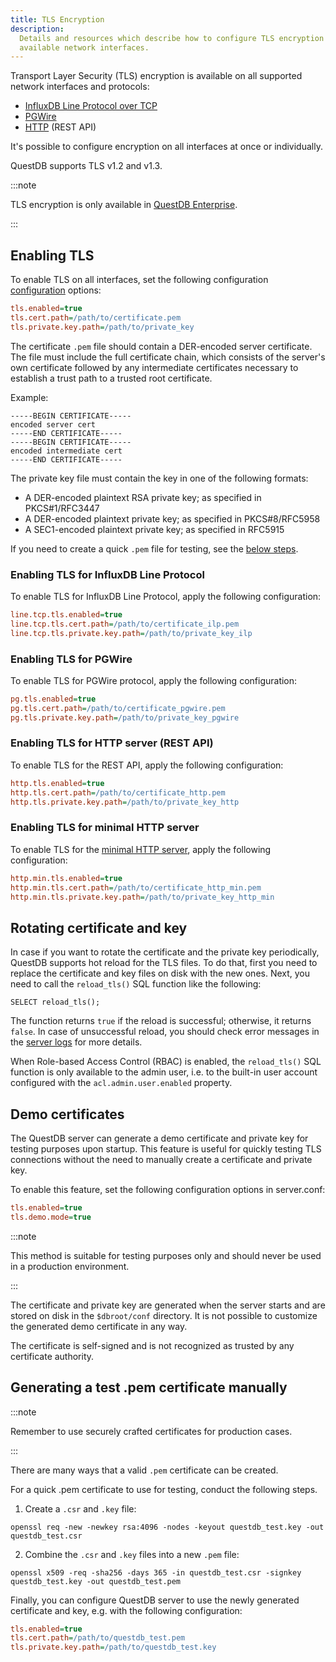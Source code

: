 ```yaml
---
title: TLS Encryption
description:
  Details and resources which describe how to configure TLS encryption for
  available network interfaces.
---
```


Transport Layer Security (TLS) encryption is available on all supported network
interfaces and protocols:

- [InfluxDB Line Protocol over TCP](/docs/reference/api/ilp/overview/)
- [PGWire](/docs/reference/api/postgres/)
- [HTTP](/docs/reference/api/rest/) (REST API)

It's possible to configure encryption on all interfaces at once or individually.

QuestDB supports TLS v1.2 and v1.3.

:::note

TLS encryption is only available in [QuestDB Enterprise](/enterprise/).

:::

## Enabling TLS

To enable TLS on all interfaces, set the following configuration
[configuration](/docs/configuration/) options:

```ini title=server.conf
tls.enabled=true
tls.cert.path=/path/to/certificate.pem
tls.private.key.path=/path/to/private_key
```

The certificate `.pem` file should contain a DER-encoded server certificate. The
file must include the full certificate chain, which consists of the server's own
certificate followed by any intermediate certificates necessary to establish a
trust path to a trusted root certificate.

Example:

```
-----BEGIN CERTIFICATE-----
encoded server cert
-----END CERTIFICATE-----
-----BEGIN CERTIFICATE-----
encoded intermediate cert
-----END CERTIFICATE-----
```

The private key file must contain the key in one of the following formats:

- A DER-encoded plaintext RSA private key; as specified in PKCS#1/RFC3447
- A DER-encoded plaintext private key; as specified in PKCS#8/RFC5958
- A SEC1-encoded plaintext private key; as specified in RFC5915

If you need to create a quick `.pem` file for testing, see the
[below steps](/docs/operations/tls/#generating-a-test-pem-certificate-manually).

### Enabling TLS for InfluxDB Line Protocol

To enable TLS for InfluxDB Line Protocol, apply the following configuration:

```ini title=server.conf
line.tcp.tls.enabled=true
line.tcp.tls.cert.path=/path/to/certificate_ilp.pem
line.tcp.tls.private.key.path=/path/to/private_key_ilp
```

### Enabling TLS for PGWire

To enable TLS for PGWire protocol, apply the following configuration:

```ini title=server.conf
pg.tls.enabled=true
pg.tls.cert.path=/path/to/certificate_pgwire.pem
pg.tls.private.key.path=/path/to/private_key_pgwire
```

### Enabling TLS for HTTP server (REST API)

To enable TLS for the REST API, apply the following configuration:

```ini title=server.conf
http.tls.enabled=true
http.tls.cert.path=/path/to/certificate_http.pem
http.tls.private.key.path=/path/to/private_key_http
```

### Enabling TLS for minimal HTTP server

To enable TLS for the
[minimal HTTP server](/docs/operations/logging-metrics/#minimal-http-server),
apply the following configuration:

```ini title=server.conf
http.min.tls.enabled=true
http.min.tls.cert.path=/path/to/certificate_http_min.pem
http.min.tls.private.key.path=/path/to/private_key_http_min
```

## Rotating certificate and key

In case if you want to rotate the certificate and the private key periodically,
QuestDB supports hot reload for the TLS files. To do that, first you need to
replace the certificate and key files on disk with the new ones. Next, you need
to call the `reload_tls()` SQL function like the following:

```questdb-sql
SELECT reload_tls();
```

The function returns `true` if the reload is successful; otherwise, it returns
`false`. In case of unsuccessful reload, you should check error messages in the
[server logs](/docs/operations/logging-metrics/) for more details.

When Role-based Access Control (RBAC) is enabled, the `reload_tls()` SQL
function is only available to the admin user, i.e. to the built-in user account
configured with the `acl.admin.user.enabled` property.

## Demo certificates

The QuestDB server can generate a demo certificate and private key for testing
purposes upon startup. This feature is useful for quickly testing TLS
connections without the need to manually create a certificate and private key.

To enable this feature, set the following configuration options in server.conf:

```ini title=server.conf
tls.enabled=true
tls.demo.mode=true
```

:::note

This method is suitable for testing purposes only and should never be used in a
production environment.

:::

The certificate and private key are generated when the server starts and are
stored on disk in the `$dbroot/conf` directory. It is not possible to customize
the generated demo certificate in any way.

The certificate is self-signed and is not recognized as trusted by any
certificate authority.

## Generating a test .pem certificate manually

:::note

Remember to use securely crafted certificates for production cases.

:::

There are many ways that a valid `.pem` certificate can be created.

For a quick .pem certificate to use for testing, conduct the following steps.

1. Create a `.csr` and `.key` file:

```shell title=OpenSSL
openssl req -new -newkey rsa:4096 -nodes -keyout questdb_test.key -out questdb_test.csr
```

2. Combine the `.csr` and `.key` files into a new `.pem` file:

```shell title=OpenSSL
openssl x509 -req -sha256 -days 365 -in questdb_test.csr -signkey questdb_test.key -out questdb_test.pem
```

Finally, you can configure QuestDB server to use the newly generated certificate
and key, e.g. with the following configuration:

```ini title=server.conf
tls.enabled=true
tls.cert.path=/path/to/questdb_test.pem
tls.private.key.path=/path/to/questdb_test.key
```
